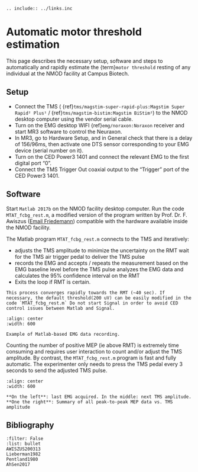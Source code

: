 
```{eval-rst}
.. include:: ../links.inc
```
# Automatic motor threshold estimation

This page describes the necessary setup, software and steps to automatically and rapidly estimate the {term}`motor threshold` resting  of any individual at the NMOD facility at Campus Biotech.

## Setup

- Connect the TMS ( {ref}`tms/magstim-super-rapid-plus:Magstim Super Rapid² Plus¹` / {ref}`tms/magstim-bistim:Magstim BiStim²`) to the NMOD desktop computer using the vendor serial cable.
- Turn on the EMG desktop WIFI {ref}`emg/noraxon:Noraxon` receiver and start MR3 software to control the Neuraxon.
- In MR3, go to Hardware Setup, and in General check that there is a delay of 156/96ms, then activate one DTS sensor corresponding to your EMG device (serial number on it).
- Turn on the CED Power3 1401 and connect the relevant EMG to the first digital port “0”.
- Connect the TMS Trigger Out coaxial output to the “Trigger” port of the CED Power3 1401.

## Software

Start `Matlab 2017b` on the NMOD facility desktop computer.
Run the code `MTAT_fcbg_rest.m`, a modified version of the program written by Prof. Dr. F. Awiszus ([Email Friedemann](mailto:friedemann.awiszus@med.ovgu.de)) compatible with the hardware available inside the NMOD facility.
 

The Matlab program `MTAT_fcbg_rest.m` connects to the TMS and iteratively:
- adjusts the TMS amplitude to minimize the uncertainty on the RMT wait for the TMS air trigger pedal to deliver the TMS pulse
- records the EMG and accepts / repeats the measurement based on the EMG baseline level before the TMS pulse analyzes the EMG data and calculates the 95% confidence interval on the RMT
- Exits the loop if RMT is certain.
 

```{note}
This process converges rapidly towards the RMT (~40 sec). If necessary, the default threshold(200 uV) can be easily modified in the code `MTAT_fcbg_rest.m` Do not start Signal in order to avoid CED control issues between Matlab and Signal.
```

```{figure} ../_static/motor/Tuto_MTAT_1.png
:align: center
:width: 600

Example of Matlab-based EMG data recording.
```

Counting the number of positive MEP (ie above RMT) is extremely time consuming and requires user interaction to count and/or adjust the TMS amplitude.
By contrast, the `MTAT_fcbg_rest.m` program is fast and fully automatic. The experimenter only needs to press the TMS pedal every 3 seconds to send the adjusted TMS pulse.

```{figure} ../_static/motor/Tuto_MTAT_2-980x530.png
:align: center
:width: 600

**On the left**: last EMG acquired. In the middle: next TMS amplitude. **One the right**: Summary of all peak-to-peak MEP data vs. TMS amplitude
```


## Bibliography
```{bibliography}
:filter: False
:list: bullet
AWISZUS200313
Lieberman1982
Pentland1980
AhSen2017
```
